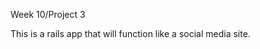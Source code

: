 Week 10/Project 3

This is a rails app that will function like a social media site. <praying to God it does>
